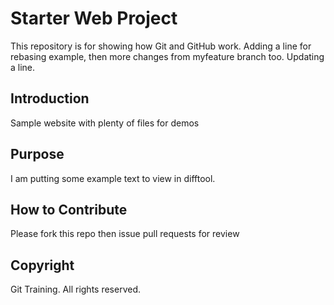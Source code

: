 # Starter Web Project

This repository is for showing how Git and GitHub work. Adding a line for rebasing example, then more changes from myfeature branch too. Updating a line.

## Introduction

Sample website with plenty of files for demos

## Purpose

I am putting some example text to view in difftool.

## How to Contribute

Please fork this repo then issue pull requests for review


## Copyright

Git Training. All rights reserved.